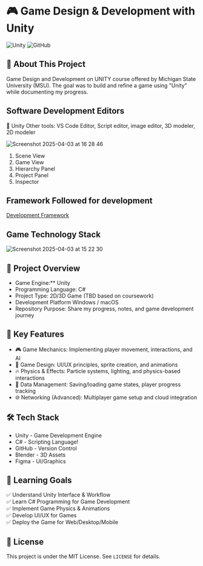 # 🎮 Game Design & Development with Unity

![Unity](https://img.shields.io/badge/Unity-100000?style=for-the-badge&logo=unity&logoColor=white) ![GitHub](https://img.shields.io/badge/GitHub-100000?style=for-the-badge&logo=github&logoColor=white)

## 📝 About This Project
Game Design and Development on UNITY course offered by Michigan State University (MSU). The goal was to build and refine a game using "Unity" while documenting my progress.

## Software Development Editors
🚀 Unity
Other tools: VS Code Editor, Script editor, image editor, 3D modeler, 2D modeler

![Screenshot 2025-04-03 at 16 28 46](https://github.com/user-attachments/assets/b7483150-abaf-49ba-a34e-5a551f1d890a)

1) Scene View
2) Game View
3) Hierarchy Panel
4) Project Panel
5) Inspector

## Framework Followed for development
[Development Framework](https://github.com/user-attachments/assets/0269570c-436c-4120-9a1d-107c07ca8543)

## Game Technology Stack
![Screenshot 2025-04-03 at 15 22 30](https://github.com/user-attachments/assets/07bb0a21-0751-41b2-8122-aa40b7626c9f)


## 🚀 Project Overview
- Game Engine:** Unity
- Programming Language: C#
- Project Type: 2D/3D Game (TBD based on coursework)
- Development Platform Windows / macOS
- Repository Purpose: Share my progress, notes, and game development journey

## 📌 Key Features
- 🎮 Game Mechanics: Implementing player movement, interactions, and AI
- 🎨 Game Design: UI/UX principles, sprite creation, and animations
- 🔥 Physics & Effects: Particle systems, lighting, and physics-based interactions
- 💾 Data Management: Saving/loading game states, player progress tracking
- 🌐 Networking (Advanced): Multiplayer game setup and cloud integration

## 🛠️ Tech Stack
- Unity - Game Development Engine
- C# - Scripting Language!
- GitHub - Version Control
- Blender - 3D Assets
- Figma - UI/Graphics

## 🎯 Learning Goals
✅ Understand Unity Interface & Workflow  
✅ Learn C# Programming for Game Development  
✅ Implement Game Physics & Animations  
✅ Develop UI/UX for Games  
✅ Deploy the Game for Web/Desktop/Mobile  

## 📜 License
This project is under the MIT License. See `LICENSE` for details.

